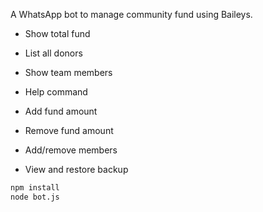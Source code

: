 A WhatsApp bot to manage community fund using Baileys.


- Show total fund
- List all donors
- Show team members
- Help command

- Add fund amount
- Remove fund amount
- Add/remove members
- View and restore backup


```bash
npm install
node bot.js
